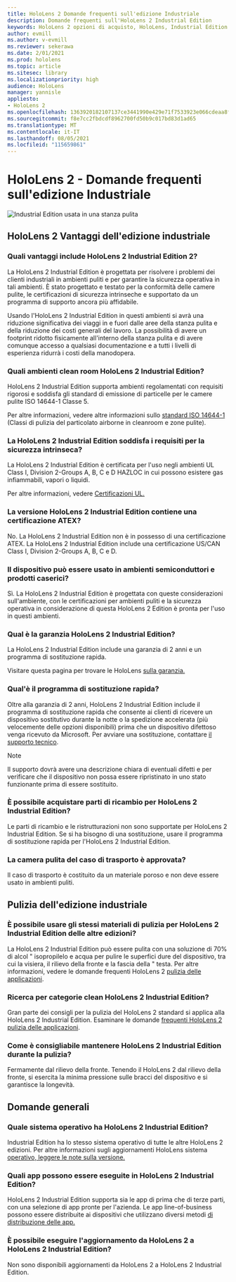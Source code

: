 ```yaml
---
title: HoloLens 2 Domande frequenti sull'edizione Industriale
description: Domande frequenti sull'HoloLens 2 Industrial Edition
keywords: HoloLens 2 opzioni di acquisto, HoloLens, Industrial Edition
author: evmill
ms.author: v-evmill
ms.reviewer: sekerawa
ms.date: 2/01/2021
ms.prod: hololens
ms.topic: article
ms.sitesec: library
ms.localizationpriority: high
audience: HoloLens
manager: yannisle
appliesto:
- HoloLens 2
ms.openlocfilehash: 1363920182107137ce3441990e429e71f7533923e066cdeaa8f9c105e453c757
ms.sourcegitcommit: f8e7cc2fbdcdf8962700fd50b9c017bd83d1ad65
ms.translationtype: MT
ms.contentlocale: it-IT
ms.lasthandoff: 08/05/2021
ms.locfileid: "115659861"
---
```

# <a name="hololens-2---industrial-edition-faq"></a>HoloLens 2 - Domande frequenti sull'edizione Industriale

![Industrial Edition usata in una stanza pulita](./images/industrial-sku-with-remote-assist.png)

## <a name="hololens-2-industrial-edition-benefits"></a>HoloLens 2 Vantaggi dell'edizione industriale

### <a name="what-benefits-does-hololens-2-industrial-edition-2-include"></a>Quali vantaggi include HoloLens 2 Industrial Edition 2?

La HoloLens 2 Industrial Edition è progettata per risolvere i problemi dei clienti industriali in ambienti puliti e per garantire la sicurezza operativa in tali ambienti. È stato progettato e testato per la conformità delle camere pulite, le certificazioni di sicurezza intrinseche e supportato da un programma di supporto ancora più affidabile.

Usando l'HoloLens 2 Industrial Edition in questi ambienti si avrà una riduzione significativa dei viaggi in e fuori dalle aree della stanza pulita e della riduzione dei costi generali del lavoro. La possibilità di avere un footprint ridotto fisicamente all'interno della stanza pulita e di avere comunque accesso a qualsiasi documentazione e a tutti i livelli di esperienza ridurrà i costi della manodopera.

### <a name="what-clean-room-environments-does-hololens-2-industrial-edition-support"></a>Quali ambienti clean room HoloLens 2 Industrial Edition?

HoloLens 2 Industrial Edition supporta ambienti regolamentati con requisiti rigorosi e soddisfa gli standard di emissione di particelle per le camere pulite ISO 14644-1 Classe 5.

Per altre informazioni, vedere altre informazioni sullo [standard ISO 14644-1](https://www.iso.org/standard/53394.html) (Classi di pulizia del particolato airborne in cleanroom e zone pulite).

### <a name="does-hololens-2-industrial-edition-meet-requirements-for-intrinsic-safety"></a>La HoloLens 2 Industrial Edition soddisfa i requisiti per la sicurezza intrinseca?

La HoloLens 2 Industrial Edition è certificata per l'uso negli ambienti UL Class I, Division 2-Groups A, B, C e D HAZLOC in cui possono esistere gas infiammabili, vapori o liquidi.

Per altre informazioni, vedere [Certificazioni UL.](https://www.ul.com/services/ul-and-c-ul-hazardous-areas-certification-north-america?csrf-token=CIwNZNlR4XbisJF39I8yWnWX9wX4WFoz&amp;Search=UL+Class+I%2C+Dev+2+&amp;search-submit=Search)

### <a name="does-the-hololens-2-industrial-edition-hold-an-atex-certification"></a>La versione HoloLens 2 Industrial Edition contiene una certificazione ATEX?

No. La HoloLens 2 Industrial Edition non è in possesso di una certificazione ATEX. La HoloLens 2 Industrial Edition include una certificazione US/CAN Class I, Division 2-Groups A, B, C e D.

### <a name="can-the-device-be-used-in-semiconductor-and-pharmaceutical-environments"></a>Il dispositivo può essere usato in ambienti semiconduttori e prodotti caserici?

Sì. La HoloLens 2 Industrial Edition è progettata con queste considerazioni sull'ambiente, con le certificazioni per ambienti puliti e la sicurezza operativa in considerazione di questa HoloLens 2 Edition è pronta per l'uso in questi ambienti.

### <a name="what-is-the-hololens-2-industrial-edition-warranty"></a>Qual è la garanzia HoloLens 2 Industrial Edition?

La HoloLens 2 Industrial Edition include una garanzia di 2 anni e un programma di sostituzione rapida.

Visitare questa pagina per trovare le HoloLens [sulla garanzia.](https://support.microsoft.com/warranty)

### <a name="what39s-the-rapid-replacement-program"></a>Qual&#39;è il programma di sostituzione rapida?

Oltre alla garanzia di 2 anni, HoloLens 2 Industrial Edition include il programma di sostituzione rapida che consente ai clienti di ricevere un dispositivo sostitutivo durante la notte o la spedizione accelerata (più velocemente delle opzioni disponibili) prima che un dispositivo difettoso venga ricevuto da Microsoft. Per avviare una sostituzione, contattare [il supporto tecnico](https://aka.ms/hololenssupport).

> [!NOTE]
> Il supporto dovrà avere una descrizione chiara di eventuali difetti e per verificare che il dispositivo non possa essere ripristinato in uno stato funzionante prima di essere sostituito.

### <a name="can-i-purchase-replacement-parts-for-hololens-2-industrial-edition"></a>È possibile acquistare parti di ricambio per HoloLens 2 Industrial Edition?

Le parti di ricambio e le ristrutturazioni non sono supportate per HoloLens 2 Industrial Edition. Se si ha bisogno di una sostituzione, usare il programma di sostituzione rapida per l'HoloLens 2 Industrial Edition.

### <a name="is-the-carrying-case-clean-room-approved"></a>La camera pulita del caso di trasporto è approvata?

Il caso di trasporto è costituito da un materiale poroso e non deve essere usato in ambienti puliti.

## <a name="cleaning-the-industrial-edition"></a>Pulizia dell'edizione industriale

### <a name="can-i-use-the-same-cleaning-materials-for-hololens-2-industrial-edition-as-the-other-editions"></a>È possibile usare gli stessi materiali di pulizia per HoloLens 2 Industrial Edition delle altre edizioni?

La HoloLens 2 Industrial Edition può essere pulita con una soluzione di 70% di alcol &quot; isopropilelo e acqua per pulire le superfici dure del dispositivo, tra cui la visiera, il rilievo della fronte e la fascia della &quot; testa. Per altre informazioni, vedere le domande frequenti HoloLens 2 [pulizia delle applicazioni](/hololens/hololens2-maintenance).

### <a name="how-do-i-clean-hololens-2-industrial-edition"></a>Ricerca per categorie clean HoloLens 2 Industrial Edition?

Gran parte dei consigli per la pulizia del HoloLens 2 standard si applica alla HoloLens 2 Industrial Edition. Esaminare le domande [frequenti HoloLens 2 pulizia delle applicazioni](/hololens/hololens2-maintenance).

### <a name="how-should-i-hold-hololens-2-industrial-edition-when-cleaning-it"></a>Come è consigliabile mantenere HoloLens 2 Industrial Edition durante la pulizia?

Fermamente dal rilievo della fronte. Tenendo il HoloLens 2 dal rilievo della fronte, si esercita la minima pressione sulle bracci del dispositivo e si garantisce la longevità.

## <a name="general-questions"></a>Domande generali

### <a name="what-operating-system-does-the-hololens-2-industrial-edition-have"></a>Quale sistema operativo ha HoloLens 2 Industrial Edition?

Industrial Edition ha lo stesso sistema operativo di tutte le altre HoloLens 2 edizioni. Per altre informazioni sugli aggiornamenti HoloLens sistema [operativo, leggere le note sulla versione.](hololens-release-notes.md)

### <a name="what-apps-can-run-on-the-hololens-2-industrial-edition"></a>Quali app possono essere eseguite in HoloLens 2 Industrial Edition?

HoloLens 2 Industrial Edition supporta sia le app di prima che di terze parti, con una selezione di app pronte per l'azienda. Le app line-of-business possono essere distribuite ai dispositivi che utilizzano diversi metodi [di distribuzione delle app.](/hololens/app-deploy-overview)

### <a name="can-i-upgrade-from-hololens-2-to-hololens-2-industrial-edition"></a>È possibile eseguire l'aggiornamento da HoloLens 2 a HoloLens 2 Industrial Edition?

Non sono disponibili aggiornamenti da HoloLens 2 a HoloLens 2 Industrial Edition.
